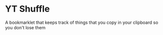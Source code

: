 YT Shuffle
===========

A bookmarklet that keeps track of things that you copy in your clipboard so you don't lose them
